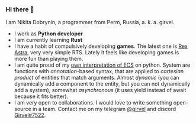 ### Hi there 👋

I am Nikita Dobrynin, a programmer from Perm, Russia, a. k. a. girvel.

- I work as **Python developer**
- I am currently learning **Rust**
- I have a habit of compulsively developing **games**. The latest one is [Rex Astra](https://github.com/girvel/rex_astra), very very simple RTS. Lately it feels like developing games is more fun than playing them. 
- I am quite proud of my [own interpretation of ECS](https://github.com/girvel/ecs) on python. System are functions with *annotation*-based syntax, that are applied to *cartesian product* of entities that match arguments. Almost *dynamic* (you can dynamically add a component to the entity, but you can not dynamically add a system), somewhat *asynchronous* (it uses yield instead of await because it fits better). 
- I am very open to collaborations. I would love to write something open-source in a team. Contact me on my telegram [@girvel](https://t.me/girvel) and discord [Girvel#7522](https://discordapp.com/users/Girvel#7522).

<!--
**girvel/girvel** is a ✨ _special_ ✨ repository because its `README.md` (this file) appears on your GitHub profile.

Here are some ideas to get you started:

- 🔭 I’m currently working on ...
- 🌱 I’m currently learning ...
- 👯 I’m looking to collaborate on ...
- 🤔 I’m looking for help with ...
- 💬 Ask me about ...
- 📫 How to reach me: ...
- 😄 Pronouns: ...
- ⚡ Fun fact: ...
-->
